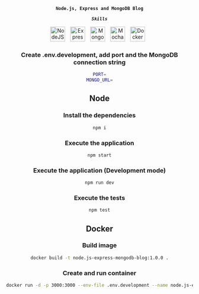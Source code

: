 <div align="center">

**`Node.js, Express and MongoDB Blog`**

***`Skills`***
<div align="center">
<img alt="NodeJS" width="40px" style="padding-right:10px;" src="https://cdn.jsdelivr.net/gh/devicons/devicon/icons/nodejs/nodejs-original.svg" />
<img alt="Express" width="40px" style="padding-right:10px;" src="https://cdn.jsdelivr.net/gh/devicons/devicon/icons/express/express-original-wordmark.svg"/>
<img alt="MongoDB" width="40px" style="padding-right:10px;" src="https://cdn.jsdelivr.net/gh/devicons/devicon/icons/mongodb/mongodb-original.svg" />
<img alt="Mocha" width="40px" style="padding-right:10px;" src="https://cdn.jsdelivr.net/gh/devicons/devicon/icons/mocha/mocha-plain.svg"/>
<img alt="Docker" width="40px" style="padding-right:10px;" src="https://cdn.jsdelivr.net/gh/devicons/devicon/icons/docker/docker-original-wordmark.svg" />
<br/>


### Create .env.development, add port and the MongoDB connection string
```sh
PORT=
MONGO_URL=
```

## Node
### Install the dependencies
```sh
npm i
```

### Execute the application
```sh
npm start
```

### Execute the application (Development mode)
```sh
npm run dev
```

### Execute the tests
```sh
npm test
```

## Docker
### Build image
```sh
docker build -t node.js-express-mongodb-blog:1.0.0 .
```
### Create and run container
```sh
docker run -d -p 3000:3000 --env-file .env.development --name node.js-express-mongodb-blog node.js-express-mongodb-blog:1.0.0
```
